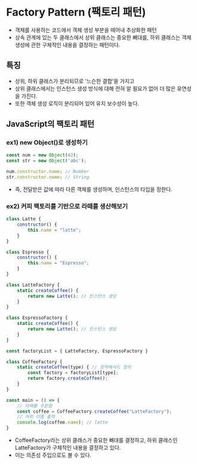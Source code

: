 # Factory Pattern (팩토리 패턴)
- 객체를 사용하는 코드에서 객체 생성 부분을 떼어내 추상화한 패턴
- 상속 관계에 있는 두 클래스에서 상위 클래스는 중요한 뼈대를, 하위 클래스는 객체 생성에 관한 구체적인 내용을 결정하는 패턴이다.

## 특징
- 상위, 하위 클래스가 분리되므로 '느슨한 결합'을 가지고
- 상위 클래스에서는 인스턴스 생성 방식에 대해 전혀 알 필요가 없어 더 많은 유연성을 가진다.
- 또한 객체 생성 로직이 분리되어 있어 유지 보수성이 높다.

## JavaScript의 팩토리 패턴

### ex1) new Object()로 생성하기
```js
const num = new Object(42);
const str = new Object('abc');

num.constructor.name; // Number
str.constructor.name; // String
```
- 즉, 전달받은 값에 따라 다른 객체를 생성하며, 인스턴스의 타입을 정한다.

### ex2) 커피 팩토리를 기반으로 라떼를 생산해보기
```js
class Latte {
    constructor() {
        this.name = "latte";
    }
}

class Espresso {
    constructor() {
        this.name = "Espresso";
    }
}

class LatteFactory {
    static createCoffee() {
        return new Latte(); // 인스턴스 생성
    }
}

class EspressoFactory {
    static createCoffee() {
        return new Latte(); // 인스턴스 생성
    }
}

const factoryList = { LatteFactory, EspressoFactory }

class CoffeeFactory {
    static createCoffee(type) { // 정적메서드 정의 
        const factory = factoryList[type];
        return factory.createCoffee();
    }
}

const main = () => {
    // 라떼를 주문함
    const coffee = CoffeeFactory.createCoffee("LatteFactory");
    // 커피 이름 출력
    console.log(coffee.name); // latte
}
```
- CoffeeFactory라는 상위 클래스가 중요한 뼈대를 결정하고, 하위 클래스인 LatteFactory가 구체적인 내용을 결정하고 있다. 
- 이는 의존성 주입으로도 볼 수 있다. 